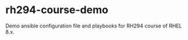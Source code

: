 # **rh294-course-demo** #

Demo ansible configuration file and playbooks for RH294 course of RHEL 8.x.
